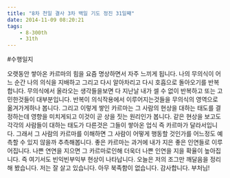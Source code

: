 ```yaml
---
title: "8차 천일 결사 3차 백일 기도 정진 31일째"
date: 2014-11-09 08:20:21
tags:
    - 8-300th
    - 31th
---
```


#수행일지

오랫동안 쌓아온 카르마의 힘을 요즘 명상하면서 자주 느끼게 됩니다. 나의 무의식이 어느 순간 나의 의식을 지배하고 그리고 다시 알아차리고 다시 호흡으로 돌아오기를 반복합니다. 무의식에서 올라오는 생각들을보면 다 지난날 내가 셀 수 없이 반복하고 또는 고민한것들이 대부분입니다. 반복이 의식작용에서 이루어지는것들을 무의식의 영역으로 옮겨가게하나 봅니다. 그리고 이렇게 쌓인 카르마는 그 사람의 현상을 대하는 태도를 결정하는데 영향을 미치게되고 이것이 곧 상을 짓는 원리인가 봅니다. 같은 현상을 보고도 각각의 사람들이 대하는 태도가 다른것은 그들이 쌓아온 업식 즉 카르마가 달라서입니다. 그래서 그 사람의 카르마를 이해하면 그 사람이 어떻게 행동할 것인가를 어느정도 예측할 수 있지 않을까 추측해봅니다. 좋은 카르마는 과거에 내가 지은 좋은 인연들로 이루어집니다. 나쁜 연연을 지으면 그 카르마로인해 더욱더 나쁜 인연을 지을 확율이 높아집니다. 즉 여기서도 빈익빈부익부 현상이 나타납니다. 오늘은 저의 조그만 깨달음을 정리해 봤습니다. 저는 잘 살고 있습니다. 아무 북족함이 없습니다. 감사합니다. 부처님!
